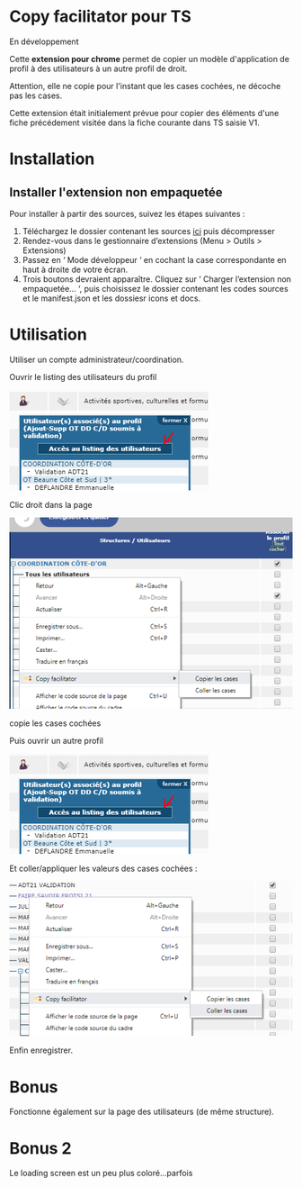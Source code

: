 # Copy facilitator pour TS

En développement

Cette **extension pour chrome** permet de copier un modèle d'application de profil à des utilisateurs à un autre profil de droit.

Attention, elle ne copie pour l'instant que les cases cochées, ne décoche pas les cases.

Cette extension était initialement prévue pour copier des éléments d'une fiche précédement visitée dans la fiche  courante dans TS saisie V1.


# Installation



## Installer l'extension non empaquetée

Pour installer à partir des sources, suivez les étapes suivantes :

1.  Téléchargez le dossier contenant les sources [ici](https://github.com/Nicoro21/copyfacilitator/archive/master.zip "ici") puis décompresser
2.  Rendez-vous dans le gestionnaire d’extensions (Menu > Outils > Extensions)
3.  Passez en ‘ Mode développeur ‘ en cochant la case correspondante en haut à droite de votre écran.
4.  Trois boutons devraient apparaître. Cliquez sur ‘ Charger l’extension non empaquetée… ‘, puis choisissez le dossier contenant les codes sources et le manifest.json et les dossiesr icons et docs.

# Utilisation

Utiliser un compte administrateur/coordination.

Ouvrir le listing des utilisateurs du profil

![](https://github.com/Nicoro21/copyfacilitator/blob/master/doc/acces.PNG?raw=true)


Clic droit dans la page

![](https://github.com/Nicoro21/copyfacilitator/blob/master/doc/copy.PNG?raw=true)

copie les cases cochées

Puis ouvrir un autre profil

![](https://github.com/Nicoro21/copyfacilitator/blob/master/doc/acces.PNG?raw=true)

Et coller/appliquer les valeurs des cases cochées :

![](https://github.com/Nicoro21/copyfacilitator/blob/master/doc/coller.PNG?raw=true)

Enfin enregistrer.

# Bonus

Fonctionne également sur la page des utilisateurs (de même structure).

# Bonus 2

Le loading screen est un peu plus coloré...parfois